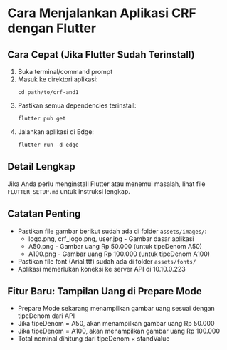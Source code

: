 # Cara Menjalankan Aplikasi CRF dengan Flutter

## Cara Cepat (Jika Flutter Sudah Terinstall)

1. Buka terminal/command prompt
2. Masuk ke direktori aplikasi:
   ```
   cd path/to/crf-and1
   ```
3. Pastikan semua dependencies terinstall:
   ```
   flutter pub get
   ```
4. Jalankan aplikasi di Edge:
   ```
   flutter run -d edge
   ```

## Detail Lengkap

Jika Anda perlu menginstall Flutter atau menemui masalah, lihat file `FLUTTER_SETUP.md` untuk instruksi lengkap.

## Catatan Penting

- Pastikan file gambar berikut sudah ada di folder `assets/images/`:
  - logo.png, crf_logo.png, user.jpg - Gambar dasar aplikasi
  - A50.png - Gambar uang Rp 50.000 (untuk tipeDenom A50)
  - A100.png - Gambar uang Rp 100.000 (untuk tipeDenom A100)
- Pastikan file font (Arial.ttf) sudah ada di folder `assets/fonts/`
- Aplikasi memerlukan koneksi ke server API di 10.10.0.223

## Fitur Baru: Tampilan Uang di Prepare Mode

- Prepare Mode sekarang menampilkan gambar uang sesuai dengan tipeDenom dari API
- Jika tipeDenom = A50, akan menampilkan gambar uang Rp 50.000
- Jika tipeDenom = A100, akan menampilkan gambar uang Rp 100.000
- Total nominal dihitung dari tipeDenom × standValue 
